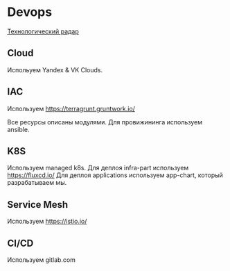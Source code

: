 # Devops

[Технологический радар](https://magnit-tech.github.io/magnit-online/tech/radar/devops/index.html)

## Cloud

Испольуем Yandex & VK Clouds.

## IAC

Используем https://terragrunt.gruntwork.io/

Все ресурсы описаны модулями. Для провижининга используем ansible.

## K8S

Используем managed k8s.
Для деплоя infra-part используем https://fluxcd.io/
Для деплоя applications используем app-chart, который разрабатываем мы.

## Service Mesh

Используем https://istio.io/

## CI/CD

Используем gitlab.com